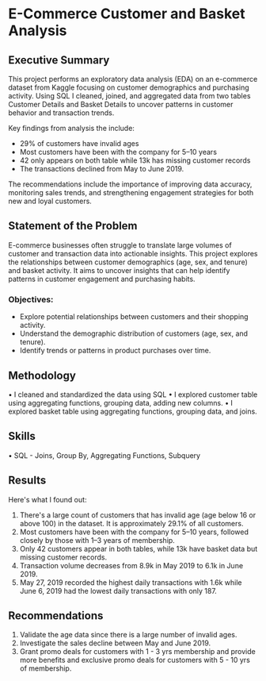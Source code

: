 # E-Commerce Customer and Basket Analysis

## **Executive Summary**
This project performs an exploratory data analysis (EDA) on an e-commerce dataset from Kaggle focusing on customer demographics and purchasing activity. Using SQL I cleaned, joined, and aggregated data from two tables Customer Details and Basket Details to uncover patterns in customer behavior and transaction trends. 

Key findings from analysis the include: 
- 29% of customers have invalid ages
- Most customers have been with the company for 5–10 years 
- 42 only appears on both table while 13k has missing customer records
- The transactions declined from May to June 2019. 

The recommendations include the importance of improving data accuracy, monitoring sales trends, and strengthening engagement strategies for both new and loyal customers. 

## **Statement of the Problem**
E-commerce businesses often struggle to translate large volumes of customer and transaction data into actionable insights.  This project explores the relationships between customer demographics (age, sex, and tenure) and basket activity. It aims to uncover insights that can help identify patterns in customer engagement and purchasing habits. 

### **Objectives:**
* Explore potential relationships between customers and their shopping activity. 
* Understand the demographic distribution of customers (age, sex, and tenure). 
* Identify trends or patterns in product purchases over time. 

## **Methodology**
• I cleaned and standardized the data using SQL
• I explored customer table using aggregating functions, grouping data, adding new columns.
• I explored basket table using aggregating functions, grouping data, and joins.

## **Skills**
• SQL - Joins, Group By, Aggregating Functions, Subquery

## **Results**
Here's what I found out:
1. There's a large count of customers that has invalid age (age below 16 or above 100) in the dataset. It is approximately 29.1% of all customers. 
2. Most customers have been with the company for 5–10 years, followed closely by those with 1–3 years of membership. 
3. Only 42 customers appear in both tables, while 13k have basket data but missing customer records. 
4. Transaction volume decreases from 8.9k in May 2019 to 6.1k in June 2019. 
5. May 27, 2019 recorded the highest daily transactions with 1.6k while June 6, 2019 had the lowest daily transactions with only 187. 

## **Recommendations**
1. Validate the age data since there is a large number of invalid ages.
2. Investigate the sales decline between May and June 2019.
3. Grant promo deals for customers with 1 - 3 yrs membership and provide more benefits and exclusive promo deals for customers with 5 - 10 yrs of membership.
